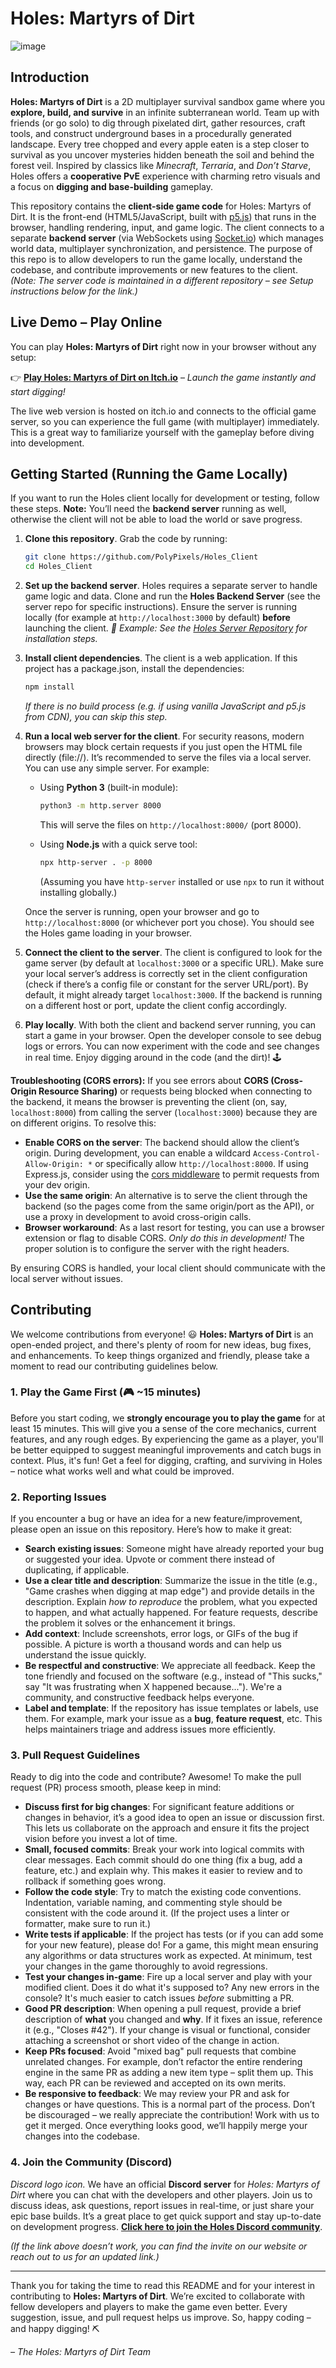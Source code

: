 

# Holes: Martyrs of Dirt


![image](https://github.com/user-attachments/assets/51e3f934-f852-407f-ab33-f05eb352cf80)
## Introduction

**Holes: Martyrs of Dirt** is a 2D multiplayer survival sandbox game where you **explore, build, and survive** in an infinite subterranean world. Team up with friends (or go solo) to dig through pixelated dirt, gather resources, craft tools, and construct underground bases in a procedurally generated landscape. Every tree chopped and every apple eaten is a step closer to survival as you uncover mysteries hidden beneath the soil and behind the forest veil. Inspired by classics like *Minecraft*, *Terraria*, and *Don’t Starve*, Holes offers a **cooperative PvE** experience with charming retro visuals and a focus on **digging and base-building** gameplay.

This repository contains the **client-side game code** for Holes: Martyrs of Dirt. It is the front-end (HTML5/JavaScript, built with [p5.js](https://p5js.org)) that runs in the browser, handling rendering, input, and game logic. The client connects to a separate **backend server** (via WebSockets using [Socket.io](https://socket.io)) which manages world data, multiplayer synchronization, and persistence. The purpose of this repo is to allow developers to run the game locally, understand the codebase, and contribute improvements or new features to the client. *(Note: The server code is maintained in a different repository – see Setup instructions below for the link.)*

## Live Demo – Play Online

You can play **Holes: Martyrs of Dirt** right now in your browser without any setup:

👉 **[Play Holes: Martyrs of Dirt on Itch.io](https://polypikzel.itch.io/holes-game)** – *Launch the game instantly and start digging!*

The live web version is hosted on itch.io and connects to the official game server, so you can experience the full game (with multiplayer) immediately. This is a great way to familiarize yourself with the gameplay before diving into development.

## Getting Started (Running the Game Locally)

If you want to run the Holes client locally for development or testing, follow these steps. **Note:** You’ll need the **backend server** running as well, otherwise the client will not be able to load the world or save progress.

1. **Clone this repository**. Grab the code by running:

   ```bash
   git clone https://github.com/PolyPixels/Holes_Client
   cd Holes_Client
   ```

2. **Set up the backend server**. Holes requires a separate server to handle game logic and data. Clone and run the **Holes Backend Server** (see the server repo for specific instructions). Ensure the server is running locally (for example at `http://localhost:3000` by default) **before** launching the client.
   *🔗 Example: See the [Holes Server Repository](https://github.com/PolyPixels/Holes_server) for installation steps.*

3. **Install client dependencies**. The client is a web application. If this project has a package.json, install the dependencies:

   ```bash
   npm install 
   ```

   *If there is no build process (e.g. if using vanilla JavaScript and p5.js from CDN), you can skip this step.*

4. **Run a local web server for the client**. For security reasons, modern browsers may block certain requests if you just open the HTML file directly (file://). It’s recommended to serve the files via a local server. You can use any simple server. For example:

   * Using **Python 3** (built-in module):

     ```bash
     python3 -m http.server 8000
     ```

     This will serve the files on `http://localhost:8000/` (port 8000).
   * Using **Node.js** with a quick serve tool:

     ```bash
     npx http-server . -p 8000
     ```

     (Assuming you have `http-server` installed or use `npx` to run it without installing globally.)

   Once the server is running, open your browser and go to `http://localhost:8000` (or whichever port you chose). You should see the Holes game loading in your browser.

5. **Connect the client to the server**. The client is configured to look for the game server (by default at `localhost:3000` or a specific URL). Make sure your local server’s address is correctly set in the client configuration (check if there’s a config file or constant for the server URL/port). By default, it might already target `localhost:3000`. If the backend is running on a different host or port, update the client config accordingly.

6. **Play locally**. With both the client and backend server running, you can start a game in your browser. Open the developer console to see debug logs or errors. You can now experiment with the code and see changes in real time. Enjoy digging around in the code (and the dirt)! 🕹️

**Troubleshooting (CORS errors):** If you see errors about **CORS (Cross-Origin Resource Sharing)** or requests being blocked when connecting to the backend, it means the browser is preventing the client (on, say, `localhost:8000`) from calling the server (`localhost:3000`) because they are on different origins. To resolve this:

* **Enable CORS on the server**: The backend should allow the client’s origin. During development, you can enable a wildcard `Access-Control-Allow-Origin: *` or specifically allow `http://localhost:8000`. If using Express.js, consider using the [cors middleware](https://expressjs.com/en/resources/middleware/cors.html) to permit requests from your dev origin.
* **Use the same origin**: An alternative is to serve the client through the backend (so the pages come from the same origin/port as the API), or use a proxy in development to avoid cross-origin calls.
* **Browser workaround**: As a last resort for testing, you can use a browser extension or flag to disable CORS. *Only do this in development!* The proper solution is to configure the server with the right headers.

By ensuring CORS is handled, your local client should communicate with the local server without issues.

## Contributing

We welcome contributions from everyone! 😃 **Holes: Martyrs of Dirt** is an open-ended project, and there's plenty of room for new ideas, bug fixes, and enhancements. To keep things organized and friendly, please take a moment to read our contributing guidelines below.

### 1. Play the Game First (🎮 \~15 minutes)

Before you start coding, we **strongly encourage you to play the game** for at least 15 minutes. This will give you a sense of the core mechanics, current features, and any rough edges. By experiencing the game as a player, you'll be better equipped to suggest meaningful improvements and catch bugs in context. Plus, it's fun! Get a feel for digging, crafting, and surviving in Holes – notice what works well and what could be improved.

### 2. Reporting Issues

If you encounter a bug or have an idea for a new feature/improvement, please open an issue on this repository. Here’s how to make it great:

* **Search existing issues**: Someone might have already reported your bug or suggested your idea. Upvote or comment there instead of duplicating, if applicable.
* **Use a clear title and description**: Summarize the issue in the title (e.g., "Game crashes when digging at map edge") and provide details in the description. Explain *how to reproduce* the problem, what you expected to happen, and what actually happened. For feature requests, describe the problem it solves or the enhancement it brings.
* **Add context**: Include screenshots, error logs, or GIFs of the bug if possible. A picture is worth a thousand words and can help us understand the issue quickly.
* **Be respectful and constructive**: We appreciate all feedback. Keep the tone friendly and focused on the software (e.g., instead of "This sucks," say "It was frustrating when X happened because..."). We're a community, and constructive feedback helps everyone.
* **Label and template**: If the repository has issue templates or labels, use them. For example, mark your issue as a **bug**, **feature request**, etc. This helps maintainers triage and address issues more efficiently.

### 3. Pull Request Guidelines

Ready to dig into the code and contribute? Awesome! To make the pull request (PR) process smooth, please keep in mind:

* **Discuss first for big changes**: For significant feature additions or changes in behavior, it’s a good idea to open an issue or discussion first. This lets us collaborate on the approach and ensure it fits the project vision before you invest a lot of time.
* **Small, focused commits**: Break your work into logical commits with clear messages. Each commit should do one thing (fix a bug, add a feature, etc.) and explain why. This makes it easier to review and to rollback if something goes wrong.
* **Follow the code style**: Try to match the existing code conventions. Indentation, variable naming, and commenting style should be consistent with the code around it. (If the project uses a linter or formatter, make sure to run it.)
* **Write tests if applicable**: If the project has tests (or if you can add some for your new feature), please do! For a game, this might mean ensuring any algorithms or data structures work as expected. At minimum, test your changes in the game thoroughly to avoid regressions.
* **Test your changes in-game**: Fire up a local server and play with your modified client. Does it do what it's supposed to? Any new errors in the console? It's much easier to catch issues *before* submitting a PR.
* **Good PR description**: When opening a pull request, provide a brief description of **what** you changed and **why**. If it fixes an issue, reference it (e.g., "Closes #42"). If your change is visual or functional, consider attaching a screenshot or short video of the change in action.
* **Keep PRs focused**: Avoid "mixed bag" pull requests that combine unrelated changes. For example, don’t refactor the entire rendering engine in the same PR as adding a new item type – split them up. This way, each PR can be reviewed and accepted on its own merits.
* **Be responsive to feedback**: We may review your PR and ask for changes or have questions. This is a normal part of the process. Don’t be discouraged – we really appreciate the contribution! Work with us to get it merged. Once everything looks good, we’ll happily merge your changes into the codebase.

### 4. Join the Community (Discord)

&#x20;*Discord logo icon.* We have an official **Discord server** for *Holes: Martyrs of Dirt* where you can chat with the developers and other players. Join us to discuss ideas, ask questions, report issues in real-time, or just share your epic base builds. It’s a great place to get quick support and stay up-to-date on development progress. **[Click here to join the Holes Discord community](https://discord.gg/4SQGTGhV)**.

*(If the link above doesn’t work, you can find the invite on our website or reach out to us for an updated link.)*

---

Thank you for taking the time to read this README and for your interest in contributing to **Holes: Martyrs of Dirt**. We’re excited to collaborate with fellow developers and players to make the game even better. Every suggestion, issue, and pull request helps us improve. So, happy coding – and happy digging! ⛏️

*– The Holes: Martyrs of Dirt Team*
